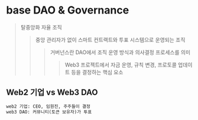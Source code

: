 # base DAO & Governance

> 탈중앙화 자율 조직
>
> > 중앙 관리자가 없이 스마트 컨트랙트와 투표 시스템으로 운영되는 조직
> >
> > > 거버넌스란 DAO에서 조직 운영 방식과 의사결정 프로세스를 의미
> > >
> > > > Web3 프로젝트에서 자금 운영, 규칙 변경, 프로토콜 업데이트 등을 결정하는 핵심 요소

## Web2 기업 vs Web3 DAO

```txt
web2 기업: CEO, 임원진, 주주들이 결정
web3 DAO: 커뮤니티(토큰 보유자)가 투표
```
